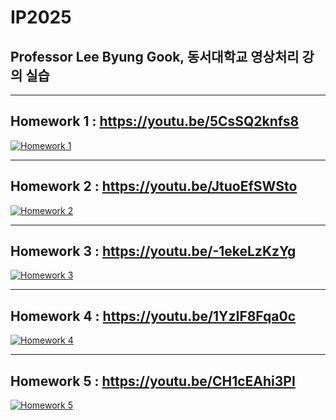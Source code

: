 # IP2025
## Professor Lee Byung Gook, 동서대학교 영상처리 강의 실습

---

## Homework 1 : https://youtu.be/5CsSQ2knfs8
<a href="https://youtu.be/5CsSQ2knfs8" target="_blank">
  <img src="https://github.com/user-attachments/assets/e21bc28c-6d22-4ed3-bd41-1d02fb66ed45" 
       alt="Homework 1">
</a>

---

## Homework 2 : https://youtu.be/JtuoEfSWSto
<a href="https://youtu.be/JtuoEfSWSto" target="_blank">
  <img src="https://github.com/user-attachments/assets/1ae39be4-21d6-4f35-95d8-ce7611d1bd5f" 
       alt="Homework 2">
</a>

---

## Homework 3 : https://youtu.be/-1ekeLzKzYg
<a href="https://youtu.be/-1ekeLzKzYg" target="_blank">
  <img src="https://github.com/user-attachments/assets/d01d28f7-fe1b-497f-ae74-312888c82900" 
       alt="Homework 3">
</a>

---

## Homework 4 : https://youtu.be/1YzIF8Fqa0c
<a href="https://youtu.be/1YzIF8Fqa0c" target="_blank">
  <img src="https://github.com/user-attachments/assets/290ea26e-7e45-4849-a03b-07e5db4a94ef" 
       alt="Homework 4">
</a>

---
## Homework 5 : https://youtu.be/CH1cEAhi3PI
<a href="https://youtu.be/CH1cEAhi3PI" target="_blank">
  <img src="https://github.com/user-attachments/assets/3774d387-b127-4526-9105-5b12035c44c3" 
       alt="Homework 5">
</a>
